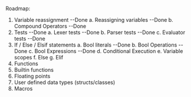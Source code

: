 Roadmap:
1. Variable reassignment --Done
    a. Reassigning variables --Done
    b. Compound Operators --Done
2. Tests --Done
    a. Lexer tests --Done
    b. Parser tests --Done
    c. Evaluator tests --Done
3. If / Else / Elsif statements
    a. Bool literals --Done
    b. Bool Operations --Done
    c. Bool Expressions --Done
    d. Conditional Execution
    e. Variable scopes
    f. Else
    g. Elif
4. Functions
5. Builtin functions
6. Floating points
7. User defined data types (structs/classes)
8. Macros